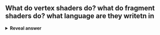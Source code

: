 ## What do vertex shaders do? what do fragment shaders do? what language are they writetn in
<details>
<summary><b>Reveal answer</b></summary>
Vertex shaders - basic processing of individual vertices in the scne (eg viewport transformation)<br><br>fragment shaders - processing of the fragments (pixels) generated by rasterization<br><br>coded in GL Shading Language (GLSL)
</details>
